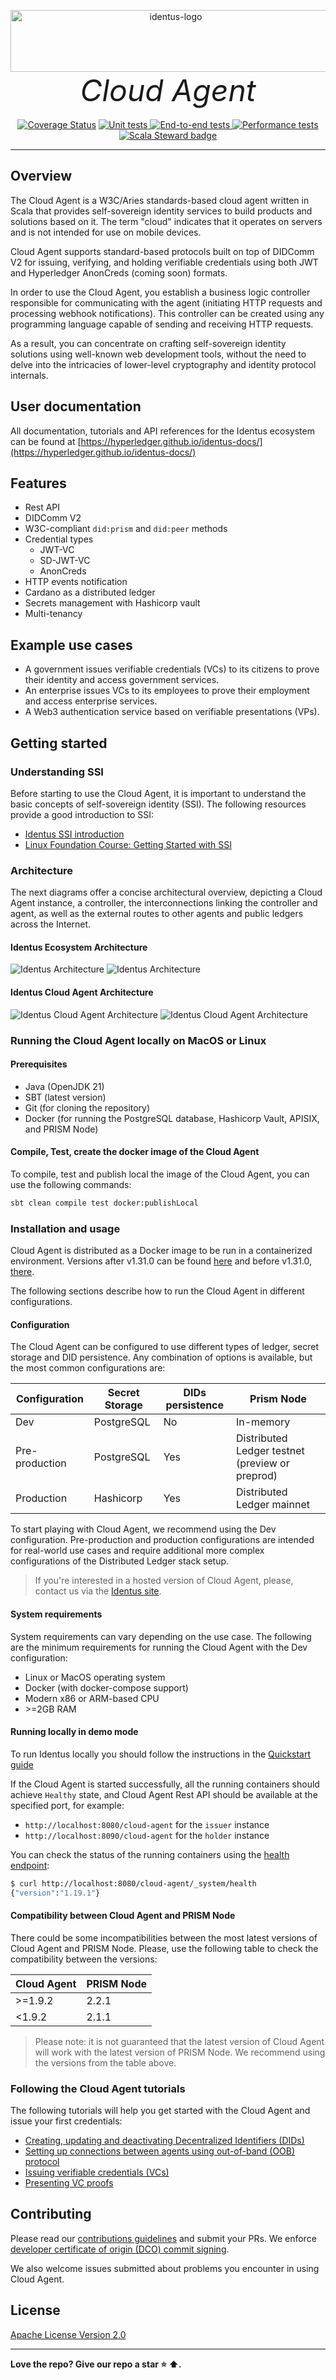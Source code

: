 <p align="center">
  <a href="https://www.hyperledger.org/projects/identus">
    <img src="docs/images/logos/identus-logo.svg" alt="identus-logo" width="513px" height="99px" />
  </a>
  <br>
  <i> <font size="18">Cloud Agent</font> </i>
  <br>
  <br>
  <a href='https://coveralls.io/github/hyperledger/identus-cloud-agent?branch=main'><img src='https://coveralls.io/repos/github/hyperledger/identus-cloud-agent/badge.svg?branch=main' alt='Coverage Status' /></a>
  <a href="https://github.com/hyperledger/identus-cloud-agent/actions/workflows/unit-tests.yml"> <img src="https://github.com/hyperledger/identus-cloud-agent/actions/workflows/unit-tests.yml/badge.svg" alt="Unit tests" /> </a>
  <a href="https://github.com/hyperledger/identus-cloud-agent/actions/workflows/integration-tests.yml"> <img src="https://github.com/hyperledger/identus-cloud-agent/actions/workflows/integration-tests.yml/badge.svg" alt="End-to-end tests" /> </a>
  <a href="https://github.com/hyperledger/identus-cloud-agent/actions/workflows/performance-tests.yml"> <img src="https://github.com/hyperledger/identus-cloud-agent/actions/workflows/performance-tests.yml/badge.svg" alt="Performance tests" /> </a>
  <a href="https://scala-steward.org">
      <img src="https://img.shields.io/badge/Scala_Steward-helping-blue.svg?style=flat&logo=data:image/png;base64,iVBORw0KGgoAAAANSUhEUgAAAA4AAAAQCAMAAAARSr4IAAAAVFBMVEUAAACHjojlOy5NWlrKzcYRKjGFjIbp293YycuLa3pYY2LSqql4f3pCUFTgSjNodYRmcXUsPD/NTTbjRS+2jomhgnzNc223cGvZS0HaSD0XLjbaSjElhIr+AAAAAXRSTlMAQObYZgAAAHlJREFUCNdNyosOwyAIhWHAQS1Vt7a77/3fcxxdmv0xwmckutAR1nkm4ggbyEcg/wWmlGLDAA3oL50xi6fk5ffZ3E2E3QfZDCcCN2YtbEWZt+Drc6u6rlqv7Uk0LdKqqr5rk2UCRXOk0vmQKGfc94nOJyQjouF9H/wCc9gECEYfONoAAAAASUVORK5CYII=" alt="Scala Steward badge">
  </a>


</p>
<hr>

## Overview

The Cloud Agent is a W3C/Aries standards-based cloud agent written in Scala that provides self-sovereign identity services to build products and solutions based on it. The term "cloud" indicates that it operates on servers and is not intended for use on mobile devices.

Cloud Agent supports standard-based protocols built on top of DIDComm V2 for issuing, verifying, and holding verifiable credentials using both JWT and Hyperledger AnonCreds (coming soon) formats.

In order to use the Cloud Agent, you establish a business logic controller responsible for communicating with the agent (initiating HTTP requests and processing webhook notifications). This controller can be created using any programming language capable of sending and receiving HTTP requests.

As a result, you can concentrate on crafting self-sovereign identity solutions using well-known web development tools, without the need to delve into the intricacies of lower-level cryptography and identity protocol internals.

## User documentation

All documentation, tutorials and API references for the Identus ecosystem can be found at [https://hyperledger.github.io/identus-docs/](https://hyperledger.github.io/identus-docs/)

## Features

* Rest API
* DIDComm V2
* W3C-compliant `did:prism` and `did:peer` methods
* Credential types
  * JWT-VC
  * SD-JWT-VC
  * AnonCreds
* HTTP events notification
* Cardano as a distributed ledger
* Secrets management with Hashicorp vault
* Multi-tenancy

## Example use cases

* A government issues verifiable credentials (VCs) to its citizens to prove their identity and access government services.
* An enterprise issues VCs to its employees to prove their employment and access enterprise services.
* A Web3 authentication service based on verifiable presentations (VPs).

## Getting started

### Understanding SSI

Before starting to use the Cloud Agent, it is important to understand the basic concepts of self-sovereign identity (SSI). The following resources provide a good introduction to SSI:

* [Identus SSI introduction](https://docs.atalaprism.io/docs/category/concepts/)
* [Linux Foundation Course: Getting Started with SSI](https://www.edx.org/learn/computer-programming/the-linux-foundation-getting-started-with-self-sovereign-identity)

### Architecture

The next diagrams offer a concise architectural overview, depicting a Cloud Agent instance, a controller, the interconnections linking the controller and agent, as well as the external routes to other agents and public ledgers across the Internet.

#### Identus Ecosystem Architecture

![Identus Architecture](docs/images/identus-architecture-dark.png#gh-dark-mode-only)
![Identus Architecture](docs/images/identus-architecture-light.png#gh-light-mode-only)

#### Identus Cloud Agent Architecture

![Identus Cloud Agent Architecture](docs/images/identus-cloud-agent-architecture-dark.png#gh-dark-mode-only)
![Identus Cloud Agent Architecture](docs/images/identus-cloud-agent-architecture-light.png#gh-light-mode-only)

### Running the Cloud Agent locally on MacOS or Linux
#### Prerequisites

- Java (OpenJDK 21)
- SBT (latest version)
- Git (for cloning the repository)
- Docker (for running the PostgreSQL database, Hashicorp Vault, APISIX, and  PRISM Node)

#### Compile, Test, create the docker image of the Cloud Agent

To compile, test and publish local the image of the Cloud Agent, you can use the following commands:

```bash
sbt clean compile test docker:publishLocal
```

### Installation and usage

Cloud Agent is distributed as a Docker image to be run in a containerized environment. Versions after v1.31.0 can be found [here](https://github.com/hyperledger/identus-cloud-agent/pkgs/container/identus-cloud-agent) and before v1.31.0, [there](https://github.com/orgs/input-output-hk/packages/container/package/prism-agent).

The following sections describe how to run the Cloud Agent in different configurations.

#### Configuration

The Cloud Agent can be configured to use different types of ledger, secret storage and DID persistence. Any combination of options is available, but the most common configurations are:

| Configuration  | Secret Storage | DIDs persistence | Prism Node                                      |
|----------------|----------------|------------------|-------------------------------------------------|
| Dev            | PostgreSQL     | No               | In-memory                                       |
| Pre-production | PostgreSQL     | Yes              | Distributed Ledger testnet (preview or preprod) |
| Production     | Hashicorp      | Yes              | Distributed Ledger mainnet                      |

To start playing with Cloud Agent, we recommend using the Dev configuration. Pre-production and production configurations are intended for real-world use cases and require additional more complex configurations of the Distributed Ledger stack setup.

> If you're interested in a hosted version of Cloud Agent, please, contact us via the [Identus site](https://www.hyperledger.org/projects/identus).

#### System requirements

System requirements can vary depending on the use case. The following are the minimum requirements for running the Cloud Agent with the Dev configuration:

* Linux or MacOS operating system
* Docker (with docker-compose support)
* Modern x86 or ARM-based CPU
* \>=2GB RAM

#### Running locally in demo mode

To run Identus locally you should follow the instructions in the [Quickstart guide](https://hyperledger.github.io/identus-docs/docs/quick-start/)

If the Cloud Agent is started successfully, all the running containers should achieve `Healthy` state, and Cloud Agent Rest API should be available at the specified port, for example:
* `http://localhost:8080/cloud-agent` for the `issuer` instance
* `http://localhost:8090/cloud-agent` for the `holder` instance

You can check the status of the running containers using the [health endpoint](https://docs.atalaprism.io/agent-api/#tag/System/operation/systemHealth):
```bash
$ curl http://localhost:8080/cloud-agent/_system/health
{"version":"1.19.1"}
```

#### Compatibility between Cloud Agent and  PRISM Node

There could be some incompatibilities between the most latest versions of Cloud Agent and  PRISM Node. Please, use the following table to check the compatibility between the versions:

| Cloud Agent | PRISM Node |
|-------------|------------|
| >=1.9.2     | 2.2.1      |
| <1.9.2      | 2.1.1      |

> Please note: it is not guaranteed that the latest version of Cloud Agent will work with the latest version of PRISM Node. We recommend using the versions from the table above.

### Following the Cloud Agent tutorials

The following tutorials will help you get started with the Cloud Agent and issue your first credentials:

* [Creating, updating and deactivating Decentralized Identifiers (DIDs)](https://docs.atalaprism.io/tutorials/category/dids/)
* [Setting up connections between agents using out-of-band (OOB) protocol](https://docs.atalaprism.io/tutorials/connections/connection)
* [Issuing verifiable credentials (VCs)](https://docs.atalaprism.io/tutorials/credentials/issue)
* [Presenting VC proofs](https://docs.atalaprism.io/tutorials/credentials/present-proof)

## Contributing

Please read our [contributions guidelines](./CONTRIBUTING.md) and submit your PRs. We enforce [developer certificate of origin (DCO) commit signing](./DCO.md).

We also welcome issues submitted about problems you encounter in using Cloud Agent.

## License

[Apache License Version 2.0](LICENSE)

<hr>

**Love the repo? Give our repo a star :star: :arrow_up:.**
